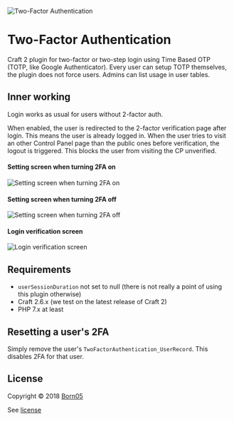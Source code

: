 ![Two-Factor Authentication](https://raw.githubusercontent.com/born05/craft-twofactorauthentication/craft-2/plugin-icon.png)

# Two-Factor Authentication

Craft 2 plugin for two-factor or two-step login using Time Based OTP (TOTP, like Google Authenticator).
Every user can setup TOTP themselves, the plugin does not force users. Admins can list usage in user tables.

## Inner working

Login works as usual for users without 2-factor auth.

When enabled, the user is redirected to the 2-factor verification page after login.
This means the user is already logged in. When the user tries to visit an other Control Panel page than the public ones before verification, the logout is triggered. This blocks the user from visiting the CP unverified.

#### Setting screen when turning 2FA on
![Setting screen when turning 2FA on](https://raw.githubusercontent.com/born05/craft-twofactorauthentication/craft-2/settings-turn-on.png)

#### Setting screen when turning 2FA off
![Setting screen when turning 2FA off](https://raw.githubusercontent.com/born05/craft-twofactorauthentication/craft-2/settings-turn-off.png)

#### Login verification screen
![Login verification screen](https://raw.githubusercontent.com/born05/craft-twofactorauthentication/craft-2/login-verification.png)

## Requirements

- `userSessionDuration` not set to null (there is not really a point of using this plugin otherwise)
- Craft 2.6.x (we test on the latest release of Craft 2)
- PHP 7.x at least

## Resetting a user's 2FA

Simply remove the user's `TwoFactorAuthentication_UserRecord`. This disables 2FA for that user.

## License

Copyright © 2018 [Born05](https://www.born05.com/)

See [license](https://github.com/born05/craft-twofactorauthentication/blob/craft-2/LICENSE)